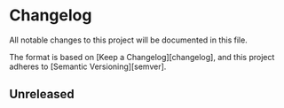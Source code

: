 # Changelog
All notable changes to this project will be documented in this file.

The format is based on [Keep a Changelog][changelog], and this project adheres
to [Semantic Versioning][semver].

## Unreleased
